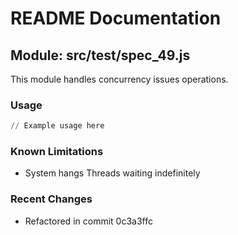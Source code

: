 # README Documentation

## Module: src/test/spec_49.js

This module handles concurrency issues operations.

### Usage

```python
// Example usage here
```

### Known Limitations

- System hangs Threads waiting indefinitely

### Recent Changes

- Refactored in commit 0c3a3ffc
